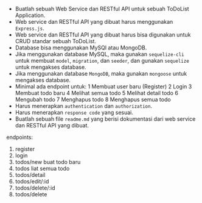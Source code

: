 - Buatlah sebuah Web Service dan RESTful API untuk sebuah ToDoList Application.
- Web service dan RESTful API yang dibuat harus menggunakan `Express.js`.
- Web service dan RESTful API yang dibuat harus bisa digunakan untuk CRUD standar sebuah ToDoList.
- Database bisa menggunakan MySQl atau MongoDB.
- Jika menggunakan database MySQL, maka gunakan `sequelize-cli` untuk membuat `model`, `migration`, dan `seeder`, dan gunakan `sequelize` untuk mengakses database.
- Jika menggunakan database `MongoDB`, maka gunakan `mongoose` untuk mengakses database.
- Minimal ada endpoint untuk:
  1 Membuat user baru (Register)
  2 Login
  3 Membuat todo baru
  4 Melihat semua todo
  5 Melihat detail todo
  6 Mengubah todo
  7 Menghapus todo
  8 Menghapus semua todo
- Harus menerapkan `authentication` dan `authorization`.
- Harus menerapkan `response code` yang sesuai.
- Buatlah sebuah file `readme.md` yang berisi dokumentasi dari web service dan RESTful API yang dibuat.
<!-- - Deploy web service dan RESTful API yang dibuat ke cloud platform (`Heroku`, `AWS`, `Google` `Cloud`, `Azure`, dsb). -->

endpoints:
1. register
2. login
3. todos/new buat todo baru
4. todos liat semua todo
5. todos/detail
6. todos/edit/:id
7. todos/delete/:id
8. todos/delete

